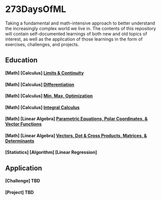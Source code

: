 # 273DaysOfML

Taking a fundamental and math-intensive approach to better understand the increasingly complex world we live in. The contents of this repository will contain self-documented learnings of both new and old topics of interest, as well as the application of those learnings in the form of exercises, challenges, and projects. 
## Education

#### [Math] [Calculus] [Limits & Continuity](https://medium.com/@wu.victor.95/limit-of-a-function-a1ecf9dad559)
#### [Math] [Calculus] [Differentiation](https://medium.com/@wu.victor.95/differentiation-330b57c43a68)
#### [Math] [Calculus] [Min, Max, Optimization](https://medium.com/@wu.victor.95/derivatives-in-context-2e8c0b1f1f16)
#### [Math] [Calculus] [Integral Calculus](https://medium.com/@wu.victor.95/integral-calculus-507b5ce1f6a0)
#### [Math] [Linear Algebra] [Parametric Equations, Polar Coordinates, & Vector Functions](https://medium.com/@wu.victor.95/parametric-equations-polar-coordinates-vector-valued-functions-744af822f652)
#### [Math] [Linear Algebra] [Vectors, Dot & Cross Products, Matrices, & Determinants](https://medium.com/@wu.victor.95/vectors-dot-cross-products-matrices-determinants-2065473da0cc)
#### [Statistics] [Algorithm] [Linear Regression]

## Application

#### [Challenge] TBD
#### [Project] TBD